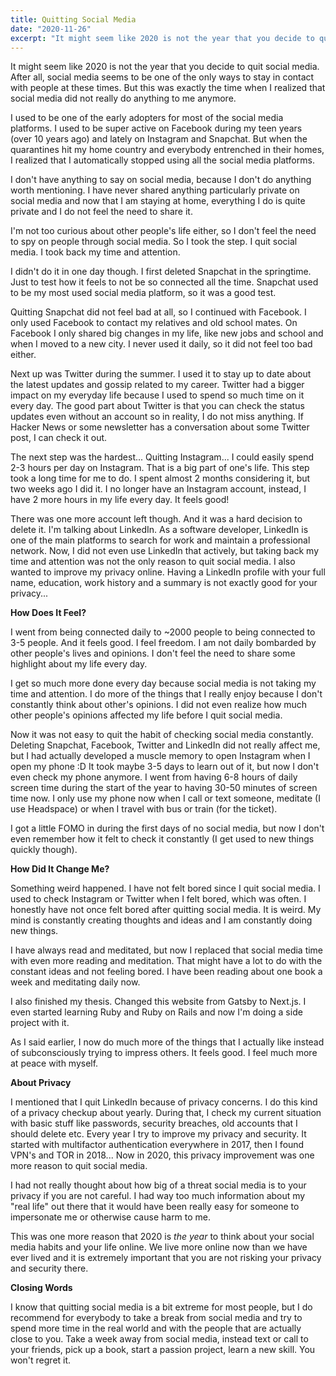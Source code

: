 ```yaml
---
title: Quitting Social Media
date: "2020-11-26"
excerpt: "It might seem like 2020 is not the year that you decide to quit social media. After all, social media seems to be one of the only ways to stay in contact with people at these times. But this was exactly the time when I realized that social media did not really do anything to me anymore. "
---
```



It might seem like 2020 is not the year that you decide to quit social media. After all, social media seems to be one of the only ways to stay in contact with people at these times. But this was exactly the time when I realized that social media did not really do anything to me anymore. 

I used to be one of the early adopters for most of the social media platforms. I used to be super active on Facebook during my teen years (over 10 years ago) and lately on Instagram and Snapchat. But when the quarantines hit my home country and everybody entrenched in their homes, I realized that I automatically stopped using all the social media platforms. 

I don't have anything to say on social media, because I don't do anything worth mentioning. I have never shared anything particularly private on social media and now that I am staying at home, everything I do is quite private and I do not feel the need to share it.

I'm not too curious about other people's life either, so I don't feel the need to spy on people through social media. So I took the step. I quit social media. I took back my time and attention.

I didn't do it in one day though. I first deleted Snapchat in the springtime. Just to test how it feels to not be so connected all the time. Snapchat used to be my most used social media platform, so it was a good test.

Quitting Snapchat did not feel bad at all, so I continued with Facebook. I only used Facebook to contact my relatives and old school mates. On Facebook I only shared big changes in my life, like new jobs and school and when I moved to a new city. I never used it daily, so it did not feel too bad either.

Next up was Twitter during the summer. I used it to stay up to date about the latest updates and gossip related to my career. Twitter had a bigger impact on my everyday life because I used to spend so much time on it every day. The good part about Twitter is that you can check the status updates even without an account so in reality, I do not miss anything. If Hacker News or some newsletter has a conversation about some Twitter post, I can check it out.

The next step was the hardest... Quitting Instagram... I could easily spend 2-3 hours per day on Instagram. That is a big part of one's life. This step took a long time for me to do. I spent almost 2 months considering it, but two weeks ago I did it. I no longer have an Instagram account, instead, I have 2 more hours in my life every day. It feels good!

There was one more account left though. And it was a hard decision to delete it. I'm talking about LinkedIn. As a software developer, LinkedIn is one of the main platforms to search for work and maintain a professional network. Now, I did not even use LinkedIn that actively, but taking back my time and attention was not the only reason to quit social media. I also wanted to improve my privacy online. Having a LinkedIn profile with your full name, education, work history and a summary is not exactly good for your privacy...

**How Does It Feel?**

I went from being connected daily to ~2000 people to being connected to 3-5 people. And it feels good. I feel freedom. I am not daily bombarded by other people's lives and opinions. I don't feel the need to share some highlight about my life every day.

I get so much more done every day because social media is not taking my time and attention. I do more of the things that I really enjoy because I don't constantly think about other's opinions. I did not even realize how much other people's opinions affected my life before I quit social media.

Now it was not easy to quit the habit of checking social media constantly. Deleting Snapchat, Facebook, Twitter and LinkedIn did not really affect me, but I had actually developed a muscle memory to open Instagram when I open my phone :D It took maybe 3-5 days to learn out of it, but now I don't even check my phone anymore. I went from having 6-8 hours of daily screen time during the start of the year to having 30-50 minutes of screen time now. I only use my phone now when I call or text someone, meditate (I use Headspace) or when I travel with bus or train (for the ticket).

I got a little FOMO in during the first days of no social media, but now I don't even remember how it felt to check it constantly (I get used to new things quickly though).

**How Did It Change Me?**

Something weird happened. I have not felt bored since I quit social media. I used to check Instagram or Twitter when I felt bored, which was often. I honestly have not once felt bored after quitting social media. It is weird. My mind is constantly creating thoughts and ideas and I am constantly doing new things.

I have always read and meditated, but now I replaced that social media time with even more reading and meditation. That might have a lot to do with the constant ideas and not feeling bored. I have been reading about one book a week and meditating daily now.

I also finished my thesis. Changed this website from Gatsby to Next.js. I even started learning Ruby and Ruby on Rails and now I'm doing a side project with it.

As I said earlier, I now do much more of the things that I actually like instead of subconsciously trying to impress others. It feels good. I feel much more at peace with myself.

**About Privacy**

I mentioned that I quit LinkedIn because of privacy concerns. I do this kind of a privacy checkup about yearly. During that, I check my current situation with basic stuff like passwords, security breaches, old accounts that I should delete etc. Every year I try to improve my privacy and security. It started with multifactor authentication everywhere in 2017, then I found VPN's and TOR in 2018... Now in 2020, this privacy improvement was one more reason to quit social media. 

I had not really thought about how big of a threat social media is to your privacy if you are not careful. I had way too much information about my "real life" out there that it would have been really easy for someone to impersonate me or otherwise cause harm to me. 

This was one more reason that 2020 is *the year* to think about your social media habits and your life online. We live more online now than we have ever lived and it is extremely important that you are not risking your privacy and security there.

**Closing Words**

I know that quitting social media is a bit extreme for most people, but I do recommend for everybody to take a break from social media and try to spend more time in the real world and with the people that are actually close to you. Take a week away from social media, instead text or call to your friends, pick up a book, start a passion project, learn a new skill. You won't regret it.